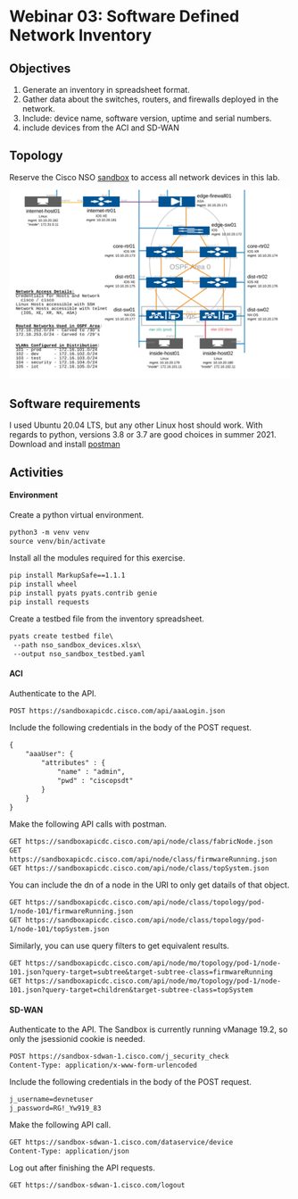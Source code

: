 # Webinar 03: Software Defined Network Inventory  

## Objectives

1. Generate an inventory in spreadsheet format.
2. Gather data about the switches, routers, and firewalls deployed in the network.
3. Include: device name, software version, uptime and serial numbers.
4. include devices from the ACI and SD-WAN

## Topology

Reserve the Cisco NSO [sandbox](https://devnetsandbox.cisco.com/RM/Diagram/Index/43964e62-a13c-4929-bde7-a2f68ad6b27c?diagramType=Topology) 
to access all network devices in this lab.

![Topology](/webinars/web01/topology.PNG)

## Software requirements

I used Ubuntu 20.04 LTS, but any other Linux host should work. 
With regards to python, versions 3.8 or 3.7 are good choices in summer 2021.  
Download and install [postman](https://www.postman.com/downloads/)


## Activities

#### Environment

Create a python virtual environment.

    python3 -m venv venv
    source venv/bin/activate

Install all the modules required for this exercise.

    pip install MarkupSafe==1.1.1
    pip install wheel
    pip install pyats pyats.contrib genie
    pip install requests

Create a testbed file from the inventory spreadsheet.

    pyats create testbed file\
     --path nso_sandbox_devices.xlsx\
     --output nso_sandbox_testbed.yaml

#### ACI

Authenticate to the API.

    POST https://sandboxapicdc.cisco.com/api/aaaLogin.json

Include the following credentials in the body of the POST request.

    {
        "aaaUser": {
            "attributes" : {
                "name" : "admin",
                "pwd" : "ciscopsdt"
            }
        }
    }

Make the following API calls with postman.

	GET https://sandboxapicdc.cisco.com/api/node/class/fabricNode.json
    GET https://sandboxapicdc.cisco.com/api/node/class/firmwareRunning.json
    GET https://sandboxapicdc.cisco.com/api/node/class/topSystem.json

You can include the dn of a node in the URI to only get datails of that object.

    GET https://sandboxapicdc.cisco.com/api/node/class/topology/pod-1/node-101/firmwareRunning.json
    GET https://sandboxapicdc.cisco.com/api/node/class/topology/pod-1/node-101/topSystem.json

Similarly, you can use query filters to get equivalent results.

    GET https://sandboxapicdc.cisco.com/api/node/mo/topology/pod-1/node-101.json?query-target=subtree&target-subtree-class=firmwareRunning
    GET https://sandboxapicdc.cisco.com/api/node/mo/topology/pod-1/node-101.json?query-target=children&target-subtree-class=topSystem

#### SD-WAN

Authenticate to the API. The Sandbox is currently running vManage 19.2, so only the jsessionid cookie is needed.

    POST https://sandbox-sdwan-1.cisco.com/j_security_check
    Content-Type: application/x-www-form-urlencoded  

Include the following credentials in the body of the POST request.

    j_username=devnetuser
    j_password=RG!_Yw919_83

Make the following API call.

    GET https://sandbox-sdwan-1.cisco.com/dataservice/device
    Content-Type: application/json

Log out after finishing the API requests.

    GET https://sandbox-sdwan-1.cisco.com/logout